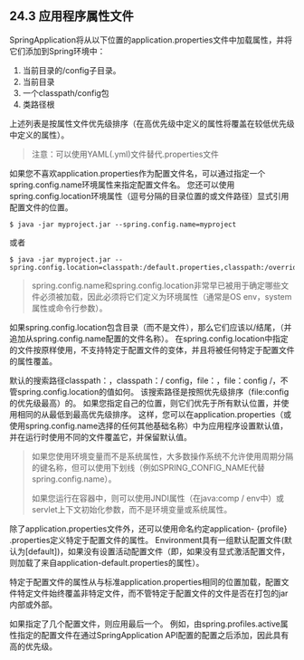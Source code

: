 ## 24.3 应用程序属性文件

SpringApplication将从以下位置的application.properties文件中加载属性，并将它们添加到Spring环境中：

1. 当前目录的/config子目录。
2. 当前目录
3. 一个classpath/config包
4. 类路径根

上述列表是按属性文件优先级排序（在高优先级中定义的属性将覆盖在较低优先级中定义的属性）。

> 注意：可以使用YAML\(.yml\)文件替代.properties文件

如果您不喜欢application.properties作为配置文件名，可以通过指定一个spring.config.name环境属性来指定配置文件名。 您还可以使用spring.config.location环境属性（逗号分隔的目录位置的或文件路径）显式引用配置文件的位置。

```
$ java -jar myproject.jar --spring.config.name=myproject
```

或者

```
$ java -jar myproject.jar --spring.config.location=classpath:/default.properties,classpath:/override.properties
```

> spring.config.name和spring.config.location非常早已被用于确定哪些文件必须被加载，因此必须将它们定义为环境属性（通常是OS env，system属性或命令行参数）。

如果spring.config.location包含目录（而不是文件），那么它们应该以/结尾，（并追加从spring.config.name配置的文件名称）。 在spring.config.location中指定的文件按原样使用，不支持特定于配置文件的变体，并且将被任何特定于配置文件的属性覆盖。

默认的搜索路径classpath：，classpath：/ config，file：，file：config /，不管spring.config.location的值如何。 该搜索路径是按照优先级排序（file:config 的优先级最高）的。 如果您指定自己的位置，则它们优先于所有默认位置，并使用相同的从最低到最高优先级排序。 这样，您可以在application.properties（或使用spring.config.name选择的任何其他基础名称）中为应用程序设置默认值，并在运行时使用不同的文件覆盖它，并保留默认值。

> 如果您使用环境变量而不是系统属性，大多数操作系统不允许使用周期分隔的键名称，但可以使用下划线（例如SPRING\_CONFIG\_NAME代替spring.config.name）。
>
> 如果您运行在容器中，则可以使用JNDI属性（在java:comp / env中）或servlet上下文初始化参数，而不是环境变量或系统属性。

除了application.properties文件外，还可以使用命名约定application- {profile} .properties定义特定于配置文件的属性。 Environment具有一组默认配置文件\(默认为\[default\]\)，如果没有设置活动配置文件（即，如果没有显式激活配置文件，则加载了来自application-default.properties的属性）。

特定于配置文件的属性从与标准application.properties相同的位置加载，配置文件特定文件始终覆盖非特定文件，而不管特定于配置文件的文件是否在打包的jar内部或外部。

如果指定了几个配置文件，则应用最后一个。 例如，由spring.profiles.active属性指定的配置文件在通过SpringApplication API配置的配置之后添加，因此具有高的优先级。

